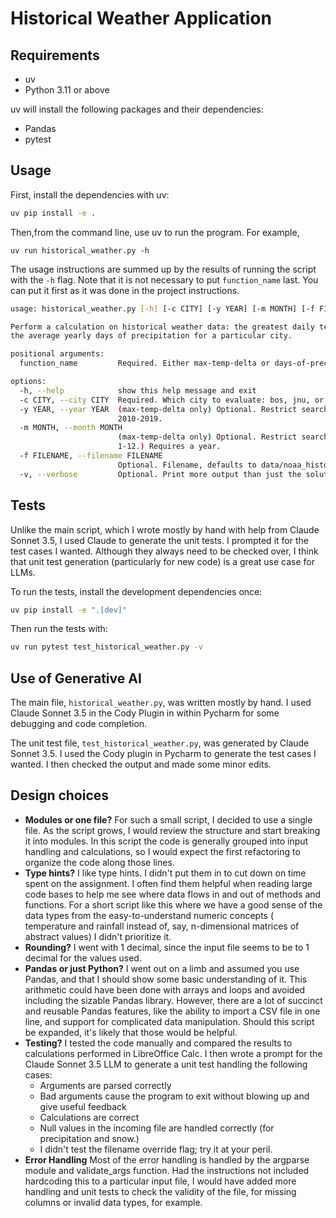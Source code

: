# Historical Weather Application

## Requirements

- uv
- Python 3.11 or above

uv will install the following packages and their dependencies:

- Pandas
- pytest

## Usage
First, install the dependencies with uv:
```bash
uv pip install -e .
```

Then,from the command line, use uv to run the program. For example,

```
uv run historical_weather.py -h
```

The usage instructions are summed up by the results of running the script with the `-h` flag.
Note that it is not necessary to put `function_name` last. You can put it first as it was done in the project
instructions.

```bash
usage: historical_weather.py [-h] [-c CITY] [-y YEAR] [-m MONTH] [-f FILENAME] [-v] function_name

Perform a calculation on historical weather data: the greatest daily temperature change for a particular city, or
the average yearly days of precipitation for a particular city.

positional arguments:
  function_name         Required. Either max-temp-delta or days-of-precip

options:
  -h, --help            show this help message and exit
  -c CITY, --city CITY  Required. Which city to evaluate: bos, jnu, or mia
  -y YEAR, --year YEAR  (max-temp-delta only) Optional. Restrict search to a particular year in the range
                        2010-2019.
  -m MONTH, --month MONTH
                        (max-temp-delta only) Optional. Restrict search to a particular month in the range
                        1-12.) Requires a year.
  -f FILENAME, --filename FILENAME
                        Optional. Filename, defaults to data/noaa_historical_weather_10yr.csv
  -v, --verbose         Optional. Print more output than just the solution.
```


## Tests

Unlike the main script, which I wrote mostly by hand with help from Claude Sonnet 3.5, I used Claude to generate the
unit tests. I prompted it for the test cases I wanted. Although they always need to be checked over, I think that unit
test generation (particularly for new code) is a great use case for LLMs.

To run the tests, install the development dependencies once:

```bash
uv pip install -e ".[dev]"
```

Then run the tests with:

```bash
uv run pytest test_historical_weather.py -v
```

## Use of Generative AI

The main file, `historical_weather.py`, was written mostly by hand. I used Claude Sonnet 3.5 in the Cody Plugin in
within Pycharm for some debugging and code completion.

The unit test file, `test_historical_weather.py`, was generated by Claude Sonnet 3.5. I used the Cody plugin in Pycharm
to generate the test cases I wanted. I then checked the output and made some minor edits.

## Design choices

- **Modules or one file?**  For such a small script, I decided to use a single file. As the script grows, I would review
  the structure and start breaking it into modules. In this script the code is generally grouped into input handling and
  calculations, so I would expect the first refactoring to organize the code along those lines.
- **Type hints?**  I like type hints. I didn't put them in to cut down on time spent on the assignment. I often find
  them helpful when reading large code bases to help me see where data flows in and out of methods and functions. For
  a short script like this where we have a good sense of the data types from the easy-to-understand numeric concepts (
  temperature and rainfall instead of, say, n-dimensional matrices of abstract values) I didn't prioritize it.
- **Rounding?**  I went with 1 decimal, since the input file seems to be to 1 decimal for the values used.
- **Pandas or just Python?**  I went out on a limb and assumed you use Pandas, and that I should show some basic
  understanding of it. This arithmetic could have been done with arrays and loops and avoided including the sizable
  Pandas library. However, there are a lot of succinct and reusable Pandas features, like the ability to import a CSV
  file in one line, and support for complicated data manipulation. Should this script be expanded, it's likely that
  those would be helpful.
- **Testing?**  I tested the code manually and compared the results to calculations performed in LibreOffice Calc. I
  then wrote a prompt for the Claude Sonnet 3.5 LLM to generate a unit test handling the following cases:
    - Arguments are parsed correctly
    - Bad arguments cause the program to exit without blowing up and give useful feedback
    - Calculations are correct
    - Null values in the incoming file are handled correctly (for precipitation and snow.)
    - I didn't test the filename override flag; try it at your peril.
- **Error Handling** Most of the error handling is handled by the argparse module and validate_args function. Had the
  instructions not included hardcoding this to a particular input file, I would have added more handling and unit tests
  to check the validity of the file, for missing columns or invalid data types, for example.

